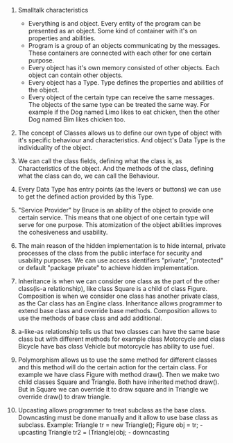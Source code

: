 1.	Smalltalk characteristics
	- Everything is and object. Every entity of the program can be presented as an object. Some kind of container with it's on properties and abilities.
	- Program is a group of an objects communicating by the messages. These containers are connected with each other for one certain purpose.
	- Every object has it's own memory consisted of other objects. Each object can contain other objects.
	- Every object has a Type. Type defines the properties and abilities of the object.
	- Every object of the certain type can receive the same messages. The objects of the same type can be treated the same way. For example if the Dog named Limo likes to eat chicken, then the other Dog named Bim likes chicken too.
	
2. The concept of Classes allows us to define our own type of object with it's specific behaviour and characteristics. And object's Data Type is the individuality of the object.

3. We can call the class fields, defining what the class is, as Characteristics of the object. And the methods of the class, defining what the class can do, we can call the Behaviour.

4. Every Data Type has entry points (as the levers or buttons) we can use to get the defined action provided by this Type.

5. "Service Provider" by Bruce is an ability of the object to provide one certain service. This means that one object of one certain type will serve for one purpose. This atomization of the object abilities improves the cohesiveness and usability.

6. The main reason of the hidden implementation is to hide internal, private processes of the class from the public interface for security and usability purposes.
We can use access identifiers "private", "protected" or default "package private" to achieve hidden implementation.

7. Inheritance is when we can consider one class as the part of the other class(is-a relationship), like class Square is a child of class Figure. Composition is when we consider one class has another private class, as the Car class has an Engine class.
Inheritance allows programmer to extend base class and override base methods. Composition allows to use the methods of base class and add additional.

8. a-like-as relationship tells us that two classes can have the same base class but with different methods for example class Motorcycle and class Bicycle have bas class Vehicle but motorcycle has ability to use fuel.

9. Polymorphism allows us to use the same method for different classes and this method will do the certain action for the certain class. For example we have class Figure with method draw().
Then we make two child classes Square and Triangle. Both have inherited method draw(). But in Square we can override it to draw square and in Triangle we override draw() to draw triangle.

10. Upcasting allows programmer to treat subclass as the base class. Downcasting must be done manually and it allow to use base class as subclass.
Example:
Triangle tr = new Triangle();
Figure obj = tr; - upcasting
Triangle tr2 = (Triangle)obj; - downcasting